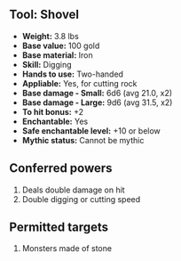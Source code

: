 ## Tool: Shovel

- **Weight:** 3.8 lbs
- **Base value:** 100 gold
- **Base material:** Iron
- **Skill:** Digging
- **Hands to use:** Two-handed
- **Appliable:** Yes, for cutting rock
- **Base damage - Small:** 6d6 (avg 21.0, x2)
- **Base damage - Large:** 9d6 (avg 31.5, x2)
- **To hit bonus:** +2
- **Enchantable:** Yes
- **Safe enchantable level:** +10 or below
- **Mythic status:** Cannot be mythic

## Conferred powers

1. Deals double damage on hit
2. Double digging or cutting speed

## Permitted targets

1. Monsters made of stone
